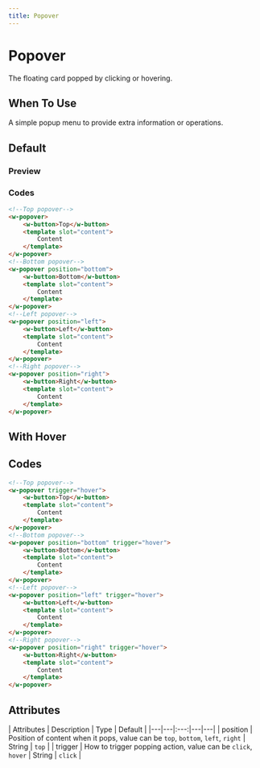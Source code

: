 ```yaml
---
title: Popover
---
```


# Popover

The floating card popped by clicking or hovering.

## When To Use

A simple popup menu to provide extra information or operations.

## Default

### Preview
<ClientOnly>
  <popover-default></popover-default>
</ClientOnly>

### Codes
```html
<!--Top popover-->
<w-popover>
    <w-button>Top</w-button>
    <template slot="content">
        Content
    </template>
</w-popover>
<!--Bottom popover-->
<w-popover position="bottom">
    <w-button>Bottom</w-button>
    <template slot="content">
        Content
    </template>
</w-popover>
<!--Left popover-->
<w-popover position="left">
    <w-button>Left</w-button>
    <template slot="content">
        Content
    </template>
</w-popover>
<!--Right popover-->
<w-popover position="right">
    <w-button>Right</w-button>
    <template slot="content">
        Content
    </template>
</w-popover>
```

## With Hover
<ClientOnly>
  <popover-hover></popover-hover>
</ClientOnly>

## Codes
```html
<!--Top popover-->
<w-popover trigger="hover">
    <w-button>Top</w-button>
    <template slot="content">
        Content
    </template>
</w-popover>
<!--Bottom popover-->
<w-popover position="bottom" trigger="hover">
    <w-button>Bottom</w-button>
    <template slot="content">
        Content
    </template>
</w-popover>
<!--Left popover-->
<w-popover position="left" trigger="hover">
    <w-button>Left</w-button>
    <template slot="content">
        Content
    </template>
</w-popover>
<!--Right popover-->
<w-popover position="right" trigger="hover">
    <w-button>Right</w-button>
    <template slot="content">
        Content
    </template>
</w-popover>
```

## Attributes

| Attributes | Description | Type | Default |
|---|---|:---:|---|---|
| position | Position of content when it pops, value can be `top`, `bottom`, `left`, `right` | String | `top` |
| trigger | How to trigger popping action, value can be `click`, `hover` | String | `click` |
